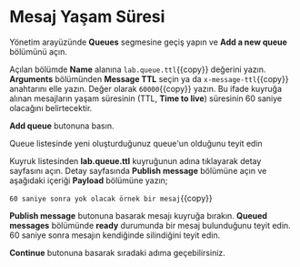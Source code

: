 # Mesaj Yaşam Süresi

Yönetim arayüzünde **Queues** segmesine geçiş yapın ve **Add a new queue** bölümünü açın.

Açılan bölümde **Name** alanına `lab.queue.ttl`{{copy}} değerini yazın. 
**Arguments** bölümünden **Message TTL** seçin ya da `x-message-ttl`{{copy}} anahtarını elle yazın. Değer olarak `60000`{{copy}} yazın. Bu ifade kuyruğa alınan mesajların yaşam süresinin (TTL, __Time to live__) süresinin 60 saniye olacağını belirtecektir.

**Add queue** butonuna basın.

Queue listesinde yeni oluşturduğunuz queue'un olduğunu teyit edin

Kuyruk listesinden **lab.queue.ttl** kuyruğunun adına tıklayarak detay sayfasını açın. Detay sayfasında **Publish message** bölümüne açın ve aşağıdaki içeriği **Payload** bölümüne yazın;

`60 saniye sonra yok olacak örnek bir mesaj`{{copy}}

**Publish message** butonuna basarak mesajı kuyruğa bırakın. **Queued messages** bölümünde **ready** durumunda bir mesaj bulunduğunu teyit edin. 60 saniye sonra mesajın kendiğinde silindiğini teyit edin.


**Continue** butonuna basarak sıradaki adıma geçebilirsiniz.